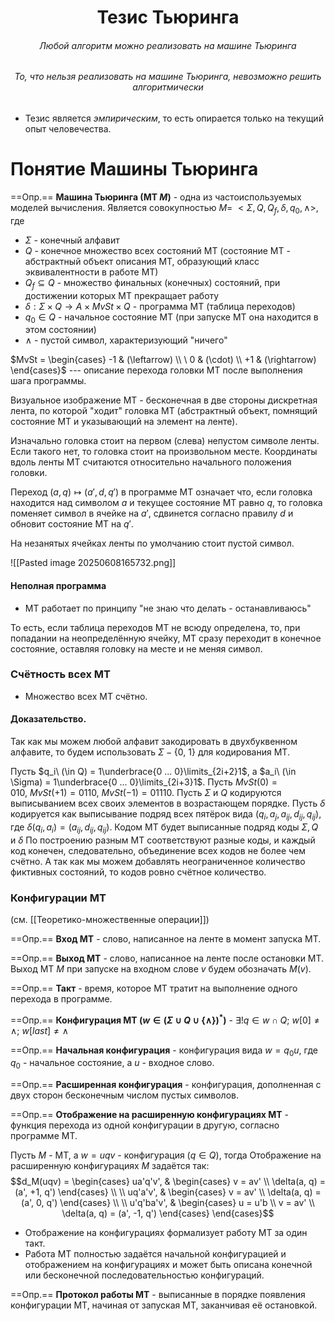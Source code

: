 <h1> <center>Тезис Тьюринга</center> </h1>
<h6> <center> Любой алгоритм можно реализовать на машине Тьюринга</center> </h6>
<h6> <center>То, что нельзя реализовать на машине Тьюринга, невозможно решить алгоритмически</center> </h6>

- Тезис является *эмпирическим*, то есть опирается только на текущий опыт человечества.

# Понятие Машины Тьюринга

==Опр.== **Машина Тьюринга (МТ $M$)** - одна из частоиспользуемых моделей вычисления. Является совокупностью $M =\ <\Sigma, Q, Q_f, \delta, q_0, \wedge>$, где
- $\Sigma$ - конечный алфавит
- $Q$ - конечное множество всех состояний МТ (состояние МТ - абстрактный объект описания МТ, образующий класс эквивалентности в работе МТ)
- $Q_f \subseteq Q$ -  множество финальных (конечных) состояний, при достижении которых МТ прекращает работу
- $\delta : \Sigma \times Q \rightarrow A \times MvSt \times Q$ - программа МТ (таблица переходов)
- $q_0 \in Q$ - начальное состояние МТ (при запуске МТ она находится в этом состоянии)
- $\wedge$ - пустой символ, характеризующий "ничего"


$MvSt = \begin{cases} -1 & (\leftarrow) \\ \ 0 & (\cdot) \\ +1 & (\rightarrow) \end{cases}$    --- описание перехода  головки МТ после выполнения шага программы.

Визуальное изображение МТ - бесконечная в две стороны дискретная лента, по которой "ходит" головка МТ (абстрактный объект, помнящий состояние МТ и указывающий на элемент на ленте).

Изначально головка стоит на первом (слева) непустом символе ленты. Если такого нет, то головка стоит на произвольном месте. Координаты вдоль ленты МТ считаются относительно начального положения головки.

Переход $(a, q) \mapsto (a', d, q')$ в программе МТ означает что, если головка находится над символом $a$ и текущее состояние МТ равно $q$, то головка поменяет символ в ячейке на $a'$, сдвинется согласно правилу $d$ и обновит состояние МТ на $q'$.

На незанятых ячейках ленты по умолчанию стоит пустой символ.

![[Pasted image 20250608165732.png]]

#### Неполная программа

- МТ работает по принципу "не знаю что делать - останавливаюсь"

То есть, если таблица переходов МТ не всюду определена, то, при попадании на неопределённую ячейку, МТ сразу переходит в конечное состояние, оставляя головку на месте и не меняя символ.

### Счётность всех МТ

- Множество всех МТ счётно.

#### Доказательство.

Так как мы можем любой алфавит закодировать в двухбуквенном алфавите, то будем использовать $\Sigma - \{0,\ 1\}$ для кодирования МТ.

Пусть $q_i\ (\in Q) = 1\underbrace{0 ... 0}\limits_{2i+2}1$, а $a_i\ (\in \Sigma) = 1\underbrace{0 ... 0}\limits_{2i+3}1$. Пусть $MvSt(0) = 010, \ MvSt(+1) = 0110,\ MvSt(-1) = 01110$. Пусть $\Sigma$ и $Q$ кодируются выписыванием всех своих элементов в возрастающем порядке. Пусть $\delta$ кодируется как выписывание подряд всех пятёрок вида $(q_i, a_j, a_{ij}, d_{ij}, q_{ij})$, где $\delta(q_i, a_i) = (a_{ij}, d_{ij}, q_{ij})$. Кодом МТ будет выписанные подряд коды $\Sigma, Q$ и $\delta$  По построению разным МТ соответствуют разные коды, и каждый код конечен, следовательно, объединение всех кодов не более чем счётно. А так как мы можем добавлять неограниченное количество фиктивных состояний, то кодов ровно счётное количество.

### Конфигурации МТ
(см. [[Теоретико-множественные операции]])

==Опр.== **Вход МТ** - слово, написанное на ленте в момент запуска МТ.

==Опр.== **Выход МТ** - слово, написанное на ленте после остановки МТ. Выход МТ $M$ при запуске на входном слове $v$ будем обозначать $M(v)$.

==Опр.== **Такт** - время, которое МТ тратит на выполнение одного перехода в программе.

==Опр.== **Конфигурация МТ ($w \in (\Sigma \cup Q \cup\{\wedge\})^*$)** - $\exists !q \in w \cap Q;\ w[0] \neq \wedge;\ w[last] \neq \wedge$

==Опр.== **Начальная конфигурация** - конфигурация вида $w = q_0u$, где $q_0$ - начальное состояние, а $u$ - входное слово.

==Опр.== **Расширенная конфигурация** - конфигурация, дополненная с двух сторон бесконечным числом пустых символов.

==Опр.== **Отображение на расширенную конфигурациях МТ** - функция перехода из одной конфигурации в другую, согласно программе МТ.

Пусть $M$ - МТ, а $w = uqv$ - конфигурация ($q \in Q$), тогда Отображение на расширенную конфигурациях $M$ задаётся так:
$$d_M(uqv) = 
\begin{cases} 
ua'q'v', & \begin{cases} v = av' \\ \delta(a, q) = (a', +1, q')
\end{cases} \\ \\
uq'a'v', & \begin{cases} v = av' \\ \delta(a, q) = (a', 0, q')
\end{cases} \\ \\
u'q'ba'v', & \begin{cases} u = u'b \\ v = av' \\ \delta(a, q) = (a', -1, q')
\end{cases}
\end{cases}$$

- Отображение на конфигурациях формализует работу МТ за один такт. 
- Работа МТ полностью задаётся начальной конфигурацией и отображением на конфигурациях и может быть описана конечной или бесконечной последовательностью конфигураций.


==Опр.== **Протокол работы МТ** - выписанные в порядке появления конфигурации МТ, начиная от запуская МТ, заканчивая её остановкой.
